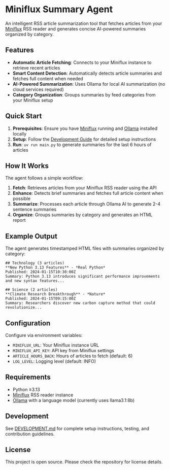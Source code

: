 # Miniflux Summary Agent

An intelligent RSS article summarization tool that fetches articles from your [Miniflux](https://miniflux.app/) RSS reader and generates concise AI-powered summaries organized by category.

## Features

- **Automatic Article Fetching**: Connects to your Miniflux instance to retrieve recent articles
- **Smart Content Detection**: Automatically detects article summaries and fetches full content when needed
- **AI-Powered Summarization**: Uses Ollama for local AI summarization (no cloud services required)
- **Category Organization**: Groups summaries by feed categories from your Miniflux setup

## Quick Start

1. **Prerequisites**: Ensure you have [Miniflux](https://miniflux.app/) running and [Ollama](https://ollama.com/) installed locally
2. **Setup**: Follow the [Development Guide](DEVELOPMENT.md) for detailed setup instructions
3. **Run**: `uv run main.py` to generate summaries for the last 6 hours of articles

## How It Works

The agent follows a simple workflow:

1. **Fetch**: Retrieves articles from your Miniflux RSS reader using the API
2. **Enhance**: Detects brief summaries and fetches full article content when possible
3. **Summarize**: Processes each article through Ollama AI to generate 2-4 sentence summaries
4. **Organize**: Groups summaries by category and generates an HTML report

## Example Output

The agent generates timestamped HTML files with summaries organized by category:

```
## Technology (3 articles)
**New Python 3.13 Features** - *Real Python*
Published: 2024-01-15T10:30:00Z
Summary: Python 3.13 introduces significant performance improvements and new syntax features...

## Science (2 articles)
**Climate Research Breakthrough** - *Nature*
Published: 2024-01-15T09:15:00Z
Summary: Researchers discover new carbon capture method that could revolutionize...
```

## Configuration

Configure via environment variables:

- `MINIFLUX_URL`: Your Miniflux instance URL
- `MINIFLUX_API_KEY`: API key from Miniflux settings
- `ARTICLE_HOURS_BACK`: Hours of articles to fetch (default: 6)
- `LOG_LEVEL`: Logging level (default: INFO)

## Requirements

- Python ≥3.13
- [Miniflux](https://miniflux.app/) RSS reader instance
- [Ollama](https://ollama.com/) with a language model (currently uses llama3.1:8b)

## Development

See [DEVELOPMENT.md](DEVELOPMENT.md) for complete setup instructions, testing, and contribution guidelines.

## License

This project is open source. Please check the repository for license details.
